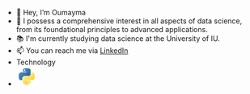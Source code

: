 - 👋 Hey, I’m Oumayma
- 👀 I possess a comprehensive interest in all aspects of data science, from its foundational principles to advanced applications.
- 📚 I'm currently studying data science at the University of IU.
- 📫 You can reach me via [LinkedIn](https://www.linkedin.com/in/oumaymabamoh/)
- Technology
-  <img src="https://raw.githubusercontent.com/devicons/devicon/master/icons/python/python-original.svg" alt="python" width="40" height="40"/> 
<!---
Oumaymabamoh/Oumaymabamoh is a ✨ special ✨ repository because its `README.md` (this file) appears on your GitHub profile.
You can click the Preview link to take a look at your changes.
--->
